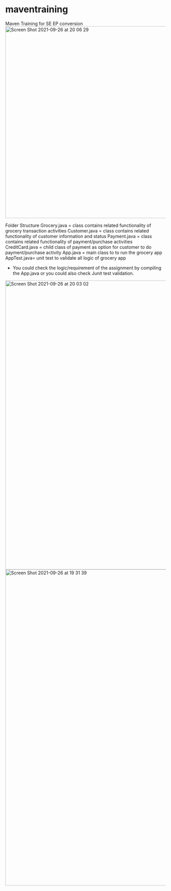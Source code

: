 # maventraining
Maven Training for SE EP conversion
<img width="601" alt="Screen Shot 2021-09-26 at 20 06 29" src="https://user-images.githubusercontent.com/47310644/134809342-02c7f8a0-60da-4b8d-ba84-d34afea15b13.png">


Folder Structure
Grocery.java = class contains related functionality of grocery transaction activities
Customer.java = class contains related functionality of customer information and status
Payment.java = class contains related functionality of payment/purchase activities
CreditCard.java = child class of payment as option for customer to do payment/purchase activity
App.java = main class to to run the grocery app
AppTest.java= unit test to validate all logic of grocery app


- You could check the logic/requirement of the assignment by compiling the App.java or you could also check Junit test validation.
<img width="905" alt="Screen Shot 2021-09-26 at 20 03 02" src="https://user-images.githubusercontent.com/47310644/134809206-76ef95ce-1406-400a-9d3b-0d9dadd2eb51.png">


<img width="990" alt="Screen Shot 2021-09-26 at 19 31 39" src="https://user-images.githubusercontent.com/47310644/134808128-c379ef6b-7760-4c98-94de-ccfc6be50350.png">
